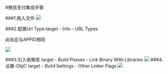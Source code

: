 #微信支付集成步骤
 
###1.拖入文件
![](http://ou5knrhdx.bkt.clouddn.com/DWPaymentManager/%E5%B1%8F%E5%B9%95%E5%BF%AB%E7%85%A7%202017-08-04%20%E4%B8%8B%E5%8D%885.39.51.png)

###2.配置Url Type
target - Info - URL Types

此处应与APPID相同

![](http://ou5knrhdx.bkt.clouddn.com/DWPaymentManager/%E5%B1%8F%E5%B9%95%E5%BF%AB%E7%85%A7%202017-08-04%20%E4%B8%8B%E5%8D%885.41.17.png)

###3.引入依赖库
target - Build Phases - Link Binary With Libraries
![](http://ou5knrhdx.bkt.clouddn.com/DWPaymentManager/%E5%B1%8F%E5%B9%95%E5%BF%AB%E7%85%A7%202017-08-04%20%E4%B8%8B%E5%8D%885.44.49.png)
###4.设置-ObjC
target - Build Settings - Other Linker Flags
![](http://ou5knrhdx.bkt.clouddn.com/DWPaymentManager/%E5%B1%8F%E5%B9%95%E5%BF%AB%E7%85%A7%202017-08-04%20%E4%B8%8B%E5%8D%885.42.54.png)


